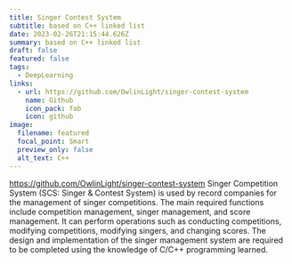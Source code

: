```yaml
---
title: Singer Contest System
subtitle: based on C++ linked list
date: 2023-02-26T21:15:44.626Z
summary: based on C++ linked list
draft: false
featured: false
tags:
  - DeepLearning
links:
  - url: https://github.com/OwlinLight/singer-contest-system
    name: Github
    icon_pack: fab
    icon: github
image:
  filename: featured
  focal_point: Smart
  preview_only: false
  alt_text: C++
---
```

<i class="fab fa-github"></i><https://github.com/OwlinLight/singer-contest-system>
Singer Competition System (SCS: Singer & Contest System) is used by record companies for the management of singer competitions. The main required functions include competition management, singer management, and score management. It can perform operations such as conducting competitions, modifying competitions, modifying singers, and changing scores. The design and implementation of the singer management system are required to be completed using the knowledge of C/C++ programming learned.